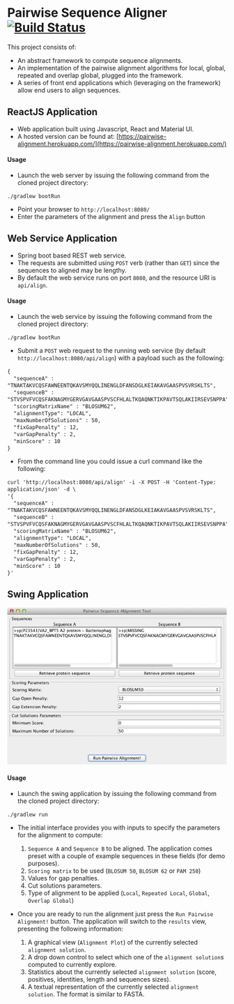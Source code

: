 # Pairwise Sequence Aligner [![Build Status](https://travis-ci.org/marco-ruiz/seqAlign.svg?branch=master)](https://travis-ci.org/marco-ruiz/seqAlign)

This project consists of:
- An abstract framework to compute sequence alignments.
- An implementation of the pairwise alignment algorithms for local, global, repeated and overlap global, plugged into the framework.
- A series of front end applications which (leveraging on the framework) allow end users to align sequences.

## ReactJS Application

- Web application built using Javascript, React and Material UI.
- A hosted version can be found at: [https://pairwise-alignment.herokuapp.com/](https://pairwise-alignment.herokuapp.com/) 

#### Usage

- Launch the web server by issuing the following command from the cloned project directory:

```
./gradlew bootRun
```
- Point your browser to `http://localhost:8080/`
- Enter the parameters of the alignment and press the `Align` button


## Web Service Application

- Spring boot based REST web service.
- The requests are submitted using `POST` verb (rather than `GET`) since the sequences to aligned may be lengthy.
- By default the web service runs on port `8080`, and the resource URI is `api/align`.

#### Usage

- Launch the web service by issuing the following command from the cloned project directory:

```
./gradlew bootRun
```

- Submit a `POST` web request to the running web service (by default `http://localhost:8080/api/align`) with a payload such as the following:

```
{
  "sequenceA" : "TNAKTAKVCQSFAWNEENTQKAVSMYQQLINENGLDFANSDGLKEIAKAVGAASPVSVRSKLTS",
  "sequenceB" : "STVSPVFVCQSFAKNAGMYGERVGAVGAASPVSCFHLALTKQAQNKTIKPAVTSQLAKIIRSEVSNPPA",
  "scoringMatrixName" : "BLOSUM62",
  "alignmentType": "LOCAL",
  "maxNumberOfSolutions" : 50,
  "fixGapPenalty" : 12,
  "varGapPenalty" : 2,
  "minScore" : 10
}
```

- From the command line you could issue a curl command like the following:

```
curl 'http://localhost:8080/api/align' -i -X POST -H 'Content-Type: application/json' -d \
'{
  "sequenceA" : "TNAKTAKVCQSFAWNEENTQKAVSMYQQLINENGLDFANSDGLKEIAKAVGAASPVSVRSKLTS",
  "sequenceB" : "STVSPVFVCQSFAKNAGMYGERVGAVGAASPVSCFHLALTKQAQNKTIKPAVTSQLAKIIRSEVSNPPA",
  "scoringMatrixName" : "BLOSUM62",
  "alignmentType": "LOCAL",
  "maxNumberOfSolutions" : 50,
  "fixGapPenalty" : 12,
  "varGapPenalty" : 2,
  "minScore" : 10
}'
```

## Swing Application

![](README/sequence-aligner.gif)


#### Usage

- Launch the swing application by issuing the following command from the cloned project directory:

```
./gradlew run
```

- The initial interface provides you with inputs to specify the parameters for the alignment to compute:

    1. `Sequence A` and `Sequence B` to be aligned. The application comes preset with a couple of example sequences in
these fields (for demo purposes).
    2. `Scoring matrix` to be used (`BLOSUM 50`, `BLOSUM 62` or `PAM 250`)
    3. Values for gap penalties.
    4. Cut solutions parameters.
    5. Type of alignment to be applied (`Local`, `Repeated Local`, `Global`, `Overlap Global`)

- Once you are ready to run the alignment just press the `Run Pairwise Alignment!` button. The application will switch to
the `results` view, presenting the following information:

    1. A graphical view (`Alignment Plot`) of the currently selected `alignment solution`.
    2. A drop down control to select which one of the `alignment solution`s computed to currently explore.
    3. Statistics about the currently selected `alignment solution` (score, positives, identities, length and sequences sizes).
    4. A textual representation of the currently selected `alignment solution`. The format is similar to FASTA.


